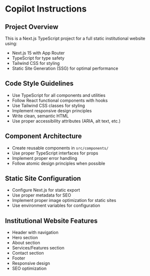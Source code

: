 # Copilot Instructions

<!-- Use this file to provide workspace-specific custom instructions to Copilot. For more details, visit https://code.visualstudio.com/docs/copilot/copilot-customization#_use-a-githubcopilotinstructionsmd-file -->

## Project Overview
This is a Next.js TypeScript project for a full static institutional website using:
- Next.js 15 with App Router
- TypeScript for type safety
- Tailwind CSS for styling
- Static Site Generation (SSG) for optimal performance

## Code Style Guidelines
- Use TypeScript for all components and utilities
- Follow React functional components with hooks
- Use Tailwind CSS classes for styling
- Implement responsive design principles
- Write clean, semantic HTML
- Use proper accessibility attributes (ARIA, alt text, etc.)

## Component Architecture
- Create reusable components in `src/components/`
- Use proper TypeScript interfaces for props
- Implement proper error handling
- Follow atomic design principles when possible

## Static Site Configuration
- Configure Next.js for static export
- Use proper metadata for SEO
- Implement proper image optimization for static sites
- Use environment variables for configuration

## Institutional Website Features
- Header with navigation
- Hero section
- About section
- Services/Features section
- Contact section
- Footer
- Responsive design
- SEO optimization

